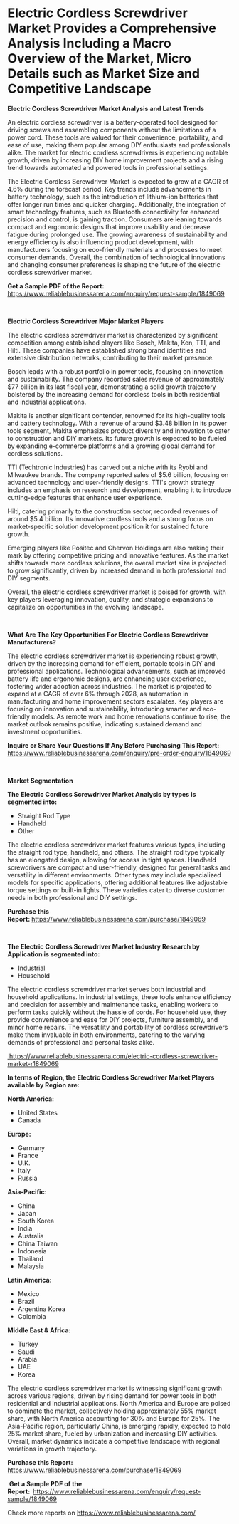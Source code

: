 <p><h1>Electric Cordless Screwdriver Market Provides a Comprehensive Analysis Including a Macro Overview of the Market, Micro Details such as Market Size and Competitive Landscape</h1></p><p><strong>Electric Cordless Screwdriver Market Analysis and Latest Trends</strong></p>
<p><p>An electric cordless screwdriver is a battery-operated tool designed for driving screws and assembling components without the limitations of a power cord. These tools are valued for their convenience, portability, and ease of use, making them popular among DIY enthusiasts and professionals alike. The market for electric cordless screwdrivers is experiencing notable growth, driven by increasing DIY home improvement projects and a rising trend towards automated and powered tools in professional settings.</p><p>The Electric Cordless Screwdriver Market is expected to grow at a CAGR of 4.6% during the forecast period. Key trends include advancements in battery technology, such as the introduction of lithium-ion batteries that offer longer run times and quicker charging. Additionally, the integration of smart technology features, such as Bluetooth connectivity for enhanced precision and control, is gaining traction. Consumers are leaning towards compact and ergonomic designs that improve usability and decrease fatigue during prolonged use. The growing awareness of sustainability and energy efficiency is also influencing product development, with manufacturers focusing on eco-friendly materials and processes to meet consumer demands. Overall, the combination of technological innovations and changing consumer preferences is shaping the future of the electric cordless screwdriver market.</p></p>
<p><strong>Get a Sample PDF of the Report:&nbsp;</strong> <a href="https://www.reliablebusinessarena.com/enquiry/request-sample/1849069?utm_campaign=1892&utm_medium=2&utm_source=Github&utm_content=ia&utm_term=22022025&utm_id=electric-cordless-screwdriver">https://www.reliablebusinessarena.com/enquiry/request-sample/1849069</a></p>
<p>&nbsp;</p>
<p><strong>Electric Cordless Screwdriver Major Market Players</strong></p>
<p><p>The electric cordless screwdriver market is characterized by significant competition among established players like Bosch, Makita, Ken, TTI, and Hilti. These companies have established strong brand identities and extensive distribution networks, contributing to their market presence. </p><p>Bosch leads with a robust portfolio in power tools, focusing on innovation and sustainability. The company recorded sales revenue of approximately $77 billion in its last fiscal year, demonstrating a solid growth trajectory bolstered by the increasing demand for cordless tools in both residential and industrial applications. </p><p>Makita is another significant contender, renowned for its high-quality tools and battery technology. With a revenue of around $3.48 billion in its power tools segment, Makita emphasizes product diversity and innovation to cater to construction and DIY markets. Its future growth is expected to be fueled by expanding e-commerce platforms and a growing global demand for cordless solutions.</p><p>TTI (Techtronic Industries) has carved out a niche with its Ryobi and Milwaukee brands. The company reported sales of $5.6 billion, focusing on advanced technology and user-friendly designs. TTI's growth strategy includes an emphasis on research and development, enabling it to introduce cutting-edge features that enhance user experience.</p><p>Hilti, catering primarily to the construction sector, recorded revenues of around $5.4 billion. Its innovative cordless tools and a strong focus on market-specific solution development position it for sustained future growth.</p><p>Emerging players like Positec and Chervon Holdings are also making their mark by offering competitive pricing and innovative features. As the market shifts towards more cordless solutions, the overall market size is projected to grow significantly, driven by increased demand in both professional and DIY segments.</p><p>Overall, the electric cordless screwdriver market is poised for growth, with key players leveraging innovation, quality, and strategic expansions to capitalize on opportunities in the evolving landscape.</p></p>
<p>&nbsp;</p>
<p><strong>What Are The Key Opportunities For Electric Cordless Screwdriver Manufacturers?</strong></p>
<p><p>The electric cordless screwdriver market is experiencing robust growth, driven by the increasing demand for efficient, portable tools in DIY and professional applications. Technological advancements, such as improved battery life and ergonomic designs, are enhancing user experience, fostering wider adoption across industries. The market is projected to expand at a CAGR of over 6% through 2028, as automation in manufacturing and home improvement sectors escalates. Key players are focusing on innovation and sustainability, introducing smarter and eco-friendly models. As remote work and home renovations continue to rise, the market outlook remains positive, indicating sustained demand and investment opportunities.</p></p>
<p><strong>Inquire or Share Your Questions If Any Before Purchasing This Report:</strong> <a href="https://www.reliablebusinessarena.com/enquiry/pre-order-enquiry/1849069?utm_campaign=1892&utm_medium=2&utm_source=Github&utm_content=ia&utm_term=22022025&utm_id=electric-cordless-screwdriver">https://www.reliablebusinessarena.com/enquiry/pre-order-enquiry/1849069</a></p>
<p>&nbsp;</p>
<p><strong>Market Segmentation</strong></p>
<p><strong>The Electric Cordless Screwdriver Market Analysis by types is segmented into:</strong></p>
<p><ul><li>Straight Rod Type</li><li>Handheld</li><li>Other</li></ul></p>
<p><p>The electric cordless screwdriver market features various types, including the straight rod type, handheld, and others. The straight rod type typically has an elongated design, allowing for access in tight spaces. Handheld screwdrivers are compact and user-friendly, designed for general tasks and versatility in different environments. Other types may include specialized models for specific applications, offering additional features like adjustable torque settings or built-in lights. These varieties cater to diverse customer needs in both professional and DIY settings.</p></p>
<p><strong>Purchase this Report:&nbsp;</strong><a href="https://www.reliablebusinessarena.com/purchase/1849069?utm_campaign=1892&utm_medium=2&utm_source=Github&utm_content=ia&utm_term=22022025&utm_id=electric-cordless-screwdriver">https://www.reliablebusinessarena.com/purchase/1849069</a></p>
<p>&nbsp;</p>
<p><strong>The Electric Cordless Screwdriver Market Industry Research by Application is segmented into:</strong></p>
<p><ul><li>Industrial</li><li>Household</li></ul></p>
<p><p>The electric cordless screwdriver market serves both industrial and household applications. In industrial settings, these tools enhance efficiency and precision for assembly and maintenance tasks, enabling workers to perform tasks quickly without the hassle of cords. For household use, they provide convenience and ease for DIY projects, furniture assembly, and minor home repairs. The versatility and portability of cordless screwdrivers make them invaluable in both environments, catering to the varying demands of professional and personal tasks alike.</p></p>
<p><a href="https://www.reliablebusinessarena.com/electric-cordless-screwdriver-market-r1849069?utm_campaign=1892&utm_medium=2&utm_source=Github&utm_content=ia&utm_term=22022025&utm_id=electric-cordless-screwdriver">&nbsp;https://www.reliablebusinessarena.com/electric-cordless-screwdriver-market-r1849069</a></p>
<p><strong>In terms of Region, the Electric Cordless Screwdriver Market Players available by Region are:</strong></p>
<p>
    <p> <strong> North America: </strong>
        <ul>
            <li>United States</li>
            <li>Canada</li>
        </ul>
        </p> 
    <p> <strong> Europe: </strong>
        <ul>
            <li>Germany</li>
            <li>France</li>
            <li>U.K.</li>
            <li>Italy</li>
            <li>Russia</li>
        </ul>
        </p> 
    <p> <strong> Asia-Pacific: </strong>
        <ul>
            <li>China</li>
            <li>Japan</li>
            <li>South Korea</li>
            <li>India</li>
            <li>Australia</li>
            <li>China Taiwan</li>
            <li>Indonesia</li>
            <li>Thailand</li>
            <li>Malaysia</li>
        </ul>
        </p> 
    <p> <strong> Latin America: </strong>
        <ul>
            <li>Mexico</li>
            <li>Brazil</li>
            <li>Argentina Korea</li>
            <li>Colombia</li>
        </ul>
        </p> 
    <p> <strong> Middle East & Africa: </strong>
        <ul>
            <li>Turkey</li>
            <li>Saudi</li>
            <li>Arabia</li>
            <li>UAE</li>
            <li>Korea</li>
        </ul>
    </p>
    </p>
<p><p>The electric cordless screwdriver market is witnessing significant growth across various regions, driven by rising demand for power tools in both residential and industrial applications. North America and Europe are poised to dominate the market, collectively holding approximately 55% market share, with North America accounting for 30% and Europe for 25%. The Asia-Pacific region, particularly China, is emerging rapidly, expected to hold 25% market share, fueled by urbanization and increasing DIY activities. Overall, market dynamics indicate a competitive landscape with regional variations in growth trajectory.</p></p>
<p><strong>Purchase this Report: </strong><a href="https://www.reliablebusinessarena.com/purchase/1849069?utm_campaign=1892&utm_medium=2&utm_source=Github&utm_content=ia&utm_term=22022025&utm_id=electric-cordless-screwdriver">https://www.reliablebusinessarena.com/purchase/1849069</a></p>
<p>&nbsp;<strong>Get a Sample PDF of the Report:&nbsp;&nbsp;</strong><a href="https://www.reliablebusinessarena.com/enquiry/request-sample/1849069?utm_campaign=1892&utm_medium=2&utm_source=Github&utm_content=ia&utm_term=22022025&utm_id=electric-cordless-screwdriver">https://www.reliablebusinessarena.com/enquiry/request-sample/1849069</a></p>
<p><strong></strong></p>
<p>Check more reports on <a href="https://www.reliablebusinessarena.com/?utm_campaign=1892&utm_medium=2&utm_source=Github&utm_content=ia&utm_term=22022025&utm_id=electric-cordless-screwdriver">https://www.reliablebusinessarena.com/</a></p>